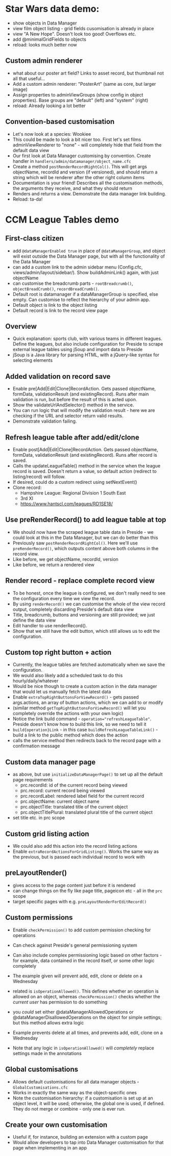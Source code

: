 # Star Wars data demo:

- show objects in Data Manager
- view film object listing - grid fields cusomisation is already in place
- view "A New Hope". Doesn't look too good! Overflows etc.
- add @minimalGridFields to objects
- reload: looks much better now

## Custom admin renderer
- what about our poster art field? Links to asset record, but thumbnail not all that useful...
- Add a custom admin renderer: "PosterArt" (same as core, but larger image)
- Assign properties to adminViewGroups (show config in object properties). Base groups are "default" (left) and "system" (right)
- reload: Already looking a lot better

## Convention-based customisation
- Let's now look at a species: Wookiee
- This could be made to look a bit nicer too. First let's set films adminViewRenderer to "none" - will completely hide that field from the default data view
- Our first look at Data Manager customising by convention. Create handler in `handlers/admin/datamanager/object_name.cfc`
- Create a method `postRenderRecordRightCol()`. This will get args objectName, recordId and version (if versioned), and should return a string which will be renderer after the other right column items
- Documentation is your friend! Describes all the customisation methods, the arguments they receive, and what they should return
- Renders and returns a view. Demonstrate the data manager link building.
- Reload: ta-da!


# CCM League Tables demo

## First-class citizen
- add `@dataManagerEnabled true` in place of `@dataManagerGroup`, and object will exist outside the Data Manager page, but with all the functionality of the Data Manager
- can add a custom link to the admin sidebar menu (Config.cfc, views/admin/layout/sidebar/). Show buildAdminLink() again, with just objectName
- can customise the breadcrumb parts - `rootBreadcrumb()`, `objectBreadCrumb()`, `recordBreadCrumb()`.
- Default root is datamanager if a dataManagerGroup is specified, else empty. Can customise to reflect the hierarchy of your admin app.
- Default object is link to the object listing
- Default record is link to the record view page

## Overview
- Quick explanation: sports club, with various teams in different leagues. Define the leagues, but also include configuration for Preside to scrape external league tables using jSoup and import data to Preside
- jSoup is a Java library for parsing HTML, with a jQuery-like syntax for selecting elements

## Added validation on record save
- Enable pre[Add|Edit|Clone]RecordAction. Gets passed objectName, formData, validationResult (and existingRecord). Runs after main validation is run, but before the result of this is acted upon.
- Show the validateUrlAndSelector() method in the service.
- You can run logic that will modify the validation result - here we are checking if the URL and selector return valid results.
- Demonstrate validation failing.

## Refresh league table after add/edit/clone
- Enable post[Add|Edit|Clone]RecordAction. Gets passed objectName, formData, validationResult (and existingRecord). Runs after record is saved.
- Calls the updateLeagueTable() method in the service when the league record is saved. Doesn't return a value, so default action (redirect to listing/record) will follow.
- If desired, could do a custom redirect using setNextEvent()
- Clone record:
	- Hampshire League: Regional Division 1 South East
	- 3rd XI
	- https://www.hantscl.com/leagues/RD1SE18/

## Use preRenderRecord() to add league table at top
- We should now have the scraped league table data in Preside - we could look at this in the Data Manager, but we can do better than this
- Previously saw `postRenderRecordRightCol()`. Here we'll use `preRenderRecord()`, which outputs content above both columns in the record view.
- Like before, we get objectName, recordId, version
- Like before, we return a rendered view

## Render record - replace complete record view
- To be honest, once the league is configured, we don't really need to see the configuration every time we view the record.
- By using `renderRecord()` we can customise the whole of the view record output, completely discarding Preside's default data view
- Title, breadcrumb, buttons and versioning are still provided; we just define the data view
- Edit handler to use renderRecord().
- Show that we still have the edit button, which still allows us to edit the configuration.

## Custom top right button + action
- Currently, the league tables are fetched automatically when we save the configuration.
- We would also likely add a scheduled task to do this hourly/daily/whatever
- Would be nice though to create a custom action in the data manager that would let us manually fetch the latest data
- Enable `extraTopRightButtonsForViewRecord()` - gets passed args.actions, an array of button actions, which we can add to or modify
- (similar method `getTopRightButtonsForViewRecord()` will let you completely override the actions with your own logic)
- Notice the link build command - `operation="refreshLeagueTable"`. Preside doesn't know how to build this link, so we need to tell it
- `build{operation}Link` - in this case `buildRefreshLeagueTableLink()` - build a link to the public method which does the action
- calls the service method then redirects back to the record page with a confirmation message

## Custom data manager page
- as above, but use `initializeDataManagerPage()` to set up all the default page requirements
	- prc.recordId: id of the current record being viewed
	- prc.record: current record being viewed
	- prc.recordLabel: rendered label field for the current record
	- prc.objectName: current object name
	- prc.objectTitle: translated title of the current object
	- prc.objectTitlePlural: translated plural title of the current object
- set title etc. in prc scope

## Custom grid listing action
- We could also add this action into the record listing actions
- Enable `extraRecordActionsForGridListing()`. Works the same way as the previous, but is passed each individual record to work with

## preLayoutRender()
- gives access to the page content just before it is rendered
- can change things on the fly like page title, pageicon etc - all in the `prc` scope
- target specific pages with e.g. `preLayoutRenderForEditRecord()`

## Custom permissions
- Enable `checkPermission()` to add custom permission checking for operations
- Can check against Preside's general permissioning system
- Can also include complex permissioning logic based on other factors - for example, data contained in the record itself, or some other logic completely
- The example given will prevent add, edit, clone or delete on a Wednesday

- related is `isOperationAllowed()`. This defines whether an operation is allowed on an object, whereas `checkPermission()` checks whether the _current user_ has permission to do something
- you _could_ set either @dataManagerAllowedOperations or @dataManagerDisallowedOperations on the object for simple settings; but this method allows extra logic
- Example prevents delete at all times, and prevents add, edit, clone on a Wednesday
- Note that any logic in `isOperationAllowed()` will _completely_ replace settings made in the annotations

## Global customisations
- Allows default customisations for all data manager objects - `GlobalCustomisations.cfc`
- Works in exactly the same way as the object-specific ones
- Note the customisation hierarchy: if a customisation is set up at an object level, it will be used; otherwise, the global one is used, if defined. They do not merge or combine - only one is ever run.

## Create your own customisation
- Useful if, for instance, building an extension with a custom page
- Would allow developers to tap into Data Manager customisation for that page when implementing in an app
